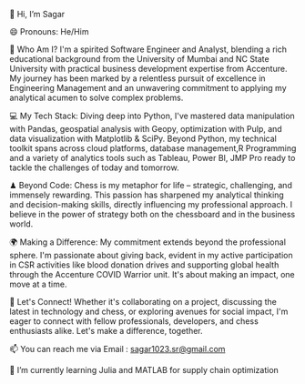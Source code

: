 👋 Hi, I’m Sagar

😄 Pronouns: He/Him

🌟 Who Am I?
I'm a spirited Software Engineer and Analyst, blending a rich educational background from the University of Mumbai and NC State University with practical business development expertise from Accenture.
My journey has been marked by a relentless pursuit of excellence in Engineering Management and an unwavering commitment to applying my analytical acumen to solve complex problems.

💻 My Tech Stack: 
Diving deep into Python, I've mastered data manipulation with Pandas, geospatial analysis with Geopy, optimization with Pulp, and data visualization with Matplotlib & SciPy. 
Beyond Python, my technical toolkit spans across cloud platforms, database management,R Programming and a variety of analytics tools such as Tableau, Power BI, JMP Pro ready to tackle the challenges of today and tomorrow.

♟ Beyond Code: 
Chess is my metaphor for life – strategic, challenging, and immensely rewarding. This passion has sharpened my analytical thinking and decision-making skills, directly influencing my professional approach. 
I believe in the power of strategy both on the chessboard and in the business world.

🌍 Making a Difference: 
My commitment extends beyond the professional sphere. I'm passionate about giving back, evident in my active participation in CSR activities like blood donation drives 
and supporting global health through the Accenture COVID Warrior unit. It's about making an impact, one move at a time.

🔗 Let's Connect!
Whether it's collaborating on a project, discussing the latest in technology and chess, or exploring avenues for social impact, 
I'm eager to connect with fellow professionals, developers, and chess enthusiasts alike. Let's make a difference, together.

📫 You can reach me via Email : sagar1023.sr@gmail.com

🌱 I’m currently learning Julia and MATLAB for supply chain optimization




<!---
sagar1023/sagar1023 is a ✨ special ✨ repository because its `README.md` (this file) appears on your GitHub profile.
You can click the Preview link to take a look at your changes.
--->
